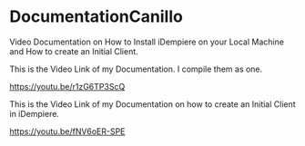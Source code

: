 # DocumentationCanillo
Video Documentation on How to Install iDempiere on your Local Machine and How to create an Initial Client.

This is the Video Link of my Documentation. I compile them as one. 

https://youtu.be/r1zG6TP3ScQ

This is the Video Link of my Documentation on how to create an Initial Client in iDempiere.

https://youtu.be/fNV6oER-SPE
